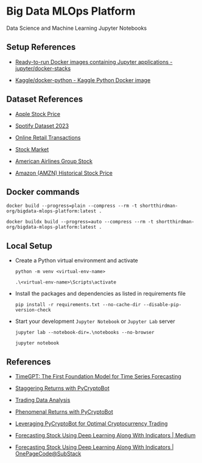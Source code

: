 # Big Data MLOps Platform

Data Science and Machine Learning Jupyter Notebooks

## Setup References

- [Ready-to-run Docker images containing Jupyter applications - jupyter/docker-stacks](https://github.com/jupyter/docker-stacks)

- [Kaggle/docker-python - Kaggle Python Docker image](https://github.com/Kaggle/docker-python)


## Dataset References

- [Apple Stock Price](https://www.kaggle.com/datasets/rafsunahmad/apple-stock-price)

- [Spotify Dataset 2023](https://www.kaggle.com/datasets/tonygordonjr/spotify-dataset-2023)

- [Online Retail Transactions](https://www.kaggle.com/datasets/thedevastator/online-retail-transaction-data)

- [Stock Market](https://www.kaggle.com/datasets/jacksoncrow/stock-market-dataset)

- [American Airlines Group Stock](https://www.kaggle.com/datasets/varpit94/american-airlines-group-stock-data)

- [Amazon (AMZN) Historical Stock Price](https://www.kaggle.com/datasets/specter7/amazon-amzn-historical-stock-price-data)

## Docker commands

`docker build --progress=plain --compress --rm -t shortthirdman-org/bigdata-mlops-platform:latest .`

`docker buildx build --progress=auto --compress --rm -t shortthirdman-org/bigdata-mlops-platform:latest .`


## Local Setup

  - Create a Python virtual environment and activate
	
	`python -m venv <virtual-env-name>`
	
	`.\<virtual-env-name>\Scripts\activate`

  - Install the packages and dependencies as listed in requirements file
	
	`pip install -r requirements.txt --no-cache-dir --disable-pip-version-check`

  - Start your development `Jupyter Notebook` or `Jupyter Lab` server
	
	`jupyter lab --notebook-dir=.\notebooks --no-browser`
	
	`jupyter notebook`


## References

- [TimeGPT: The First Foundation Model for Time Series Forecasting](https://towardsdatascience.com/timegpt-the-first-foundation-model-for-time-series-forecasting-bf0a75e63b3a)

- [Staggering Returns with PyCryptoBot](https://trading-data-analysis.pro/staggering-returns-with-pycryptobot-39dd2ef5ead5)

- [Trading Data Analysis](https://trading-data-analysis.pro/)

- [Phenomenal Returns with PyCryptoBot](https://trading-data-analysis.pro/phenomenal-returns-with-pycryptobot-16e62f5f684)

- [Leveraging PyCryptoBot for Optimal Cryptocurrency Trading](https://coinsbench.com/leveraging-pycryptobot-for-optimal-cryptocurrency-trading-5b7082354cd3)

- [Forecasting Stock Using Deep Learning Along With Indicators | Medium](https://medium.com/@redeaddiscolll/forecasting-stock-using-deep-learning-along-with-indicators-c1523101c08d)

- [Forecasting Stock Using Deep Learning Along With Indicators | OnePageCode@SubStack](https://onepagecode.substack.com/p/forecasting-stock-using-deep-learning-220)
